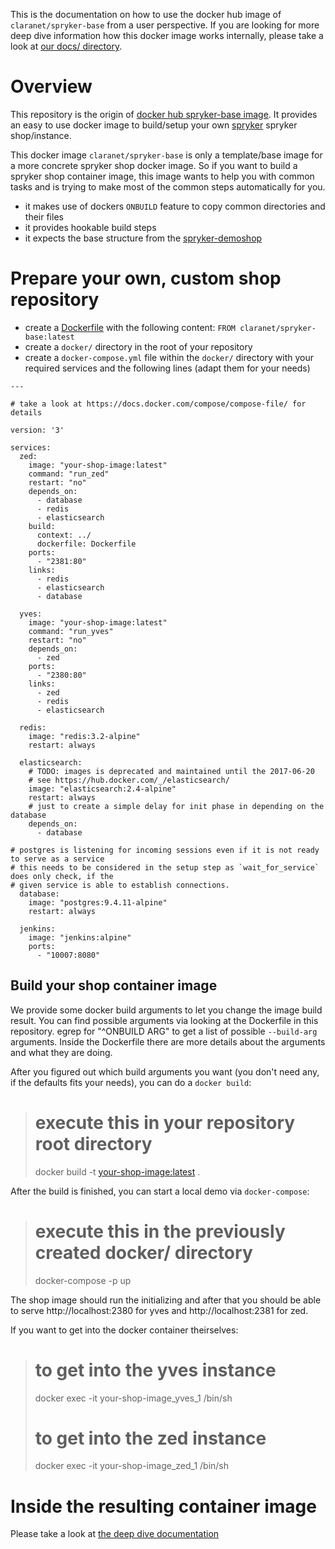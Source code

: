 
This is the documentation on how to use the docker hub image of `claranet/spryker-base` from a user perspective.
If you are looking for more deep dive information how this docker image works internally,
please take a look at [our docs/ directory](docs/README.md).


# Overview

This repository is the origin of [docker hub spryker-base image](https://hub.docker.com/claranet/spryker-base). It provides an easy to use docker image to build/setup your own [spryker](https://spryker.com/) spryker shop/instance.


This docker image `claranet/spryker-base` is only a template/base image for a more concrete spryker shop docker image. So if you want to build a spryker shop container image, this image wants to help you with common tasks and is trying to make most of the common steps automatically for you.

* it makes use of dockers `ONBUILD` feature to copy common directories and their files
* it provides hookable build steps
* it expects the base structure from the [spryker-demoshop](https://github.com/spryker/demoshop)


# Prepare your own, custom shop repository


* create a [Dockerfile](https://docs.docker.com/engine/reference/builder/) with the following content: `FROM claranet/spryker-base:latest`
* create a `docker/` directory in the root of your repository
* create a `docker-compose.yml` file within the `docker/` directory with your required services and the following lines (adapt them for your needs)

```
--- 

# take a look at https://docs.docker.com/compose/compose-file/ for details

version: '3'

services: 
  zed: 
    image: "your-shop-image:latest"
    command: "run_zed"
    restart: "no"
    depends_on:
      - database
      - redis
      - elasticsearch
    build:
      context: ../
      dockerfile: Dockerfile
    ports:
      - "2381:80"
    links:
      - redis
      - elasticsearch
      - database

  yves: 
    image: "your-shop-image:latest"
    command: "run_yves"
    restart: "no"
    depends_on:
      - zed
    ports:
      - "2380:80"
    links:
      - zed
      - redis
      - elasticsearch

  redis:
    image: "redis:3.2-alpine"
    restart: always

  elasticsearch:
    # TODO: images is deprecated and maintained until the 2017-06-20
    # see https://hub.docker.com/_/elasticsearch/
    image: "elasticsearch:2.4-alpine"
    restart: always
    # just to create a simple delay for init phase in depending on the database
    depends_on:
      - database

# postgres is listening for incoming sessions even if it is not ready to serve as a service
# this needs to be considered in the setup step as `wait_for_service` does only check, if the
# given service is able to establish connections.
  database:
    image: "postgres:9.4.11-alpine"
    restart: always

  jenkins:
    image: "jenkins:alpine"
    ports: 
      - "10007:8080"
```

## Build your shop container image

We provide some docker build arguments to let you change the image build result. You can find possible arguments via looking at the Dockerfile in this repository. egrep for "^ONBUILD ARG" to get a list of possible `--build-arg` arguments. Inside the Dockerfile there are more details about the arguments and what they are doing.

After you figured out which build arguments you want (you don't need any, if the defaults fits your needs), you can do a `docker build`:

>  # execute this in your repository root directory
>  docker build -t <your-shop-image:latest> .

After the build is finished, you can start a local demo via `docker-compose`:

>  # execute this in the previously created docker/ directory
>  docker-compose -p <your-shop-image> up

The shop image should run the initializing and after that you should be able to serve http://localhost:2380 for yves and http://localhost:2381 for zed.

If you want to get into the docker container theirselves:

>  # to get into the yves instance
>  docker exec -it your-shop-image_yves_1 /bin/sh
> 
>  # to get into the zed instance
>  docker exec -it your-shop-image_zed_1 /bin/sh

# Inside the resulting container image

Please take a look at [the deep dive documentation](docs/README.md)
